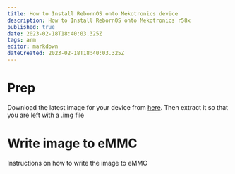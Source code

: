 ```yaml
---
title: How to Install RebornOS onto Mekotronics device
description: How to Install RebornOS onto Mekotronics r58x
published: true
date: 2023-02-18T18:40:03.325Z
tags: arm
editor: markdown
dateCreated: 2023-02-18T18:40:03.325Z
---
```


# Prep
Download the latest image for your device from [here](https://rebornos.org/download-arm).
Then extract it so that you are left with a .img file

# Write image to eMMC
Instructions on how to write the image to eMMC
